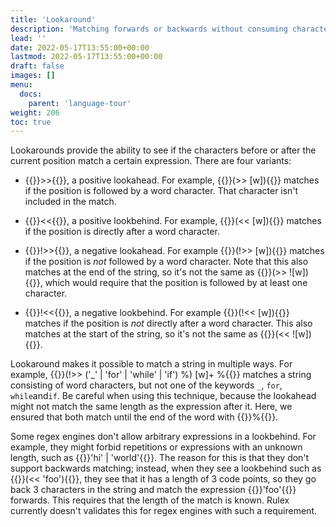 ```yaml
---
title: 'Lookaround'
description: 'Matching forwards or backwards without consuming characters'
lead: ''
date: 2022-05-17T13:55:00+00:00
lastmod: 2022-05-17T13:55:00+00:00
draft: false
images: []
menu:
  docs:
    parent: 'language-tour'
weight: 206
toc: true
---
```


Lookarounds provide the ability to see if the characters before or after the current position
match a certain expression. There are four variants:

- {{<rulex>}}>>{{</rulex>}}, a positive lookahead. For example, {{<rulex>}}(>> [w]){{</rulex>}}
  matches if the position is followed by a word character. That character isn't included in the
  match.

- {{<rulex>}}<<{{</rulex>}}, a positive lookbehind. For example, {{<rulex>}}(<< [w]){{</rulex>}}
  matches if the position is directly after a word character.

- {{<rulex>}}!>>{{</rulex>}}, a negative lookahead. For example {{<rulex>}}(!>> [w]){{</rulex>}}
  matches if the position is _not_ followed by a word character. Note that this also matches at
  the end of the string, so it's not the same as {{<rulex>}}(>> ![w]){{</rulex>}}, which would
  require that the position is followed by at least one character.

- {{<rulex>}}!<<{{</rulex>}}, a negative lookbehind. For example {{<rulex>}}(!<< [w]){{</rulex>}}
  matches if the position is _not_ directly after a word character. This also matches at the start
  of the string, so it's not the same as {{<rulex>}}(<< ![w]){{</rulex>}}.

Lookaround makes it possible to match a string in multiple ways. For example,
{{<rulex>}}(!>> ('_' | 'for' | 'while' | 'if') %) [w]+ %{{</rulex>}} matches a string consisting
of word characters, but not one of the keywords `_`, `for`, `while`and`if`. Be careful when using
this technique, because the lookahead might not match the same length as the expression after it.
Here, we ensured that both match until the end of the word with {{<rulex>}}%{{</rulex>}}.

Some regex engines don't allow arbitrary expressions in a lookbehind. For example, they might
forbid repetitions or expressions with an unknown length, such as
{{<rulex>}}'hi' | 'world'{{</rulex>}}. The reason for this is that they don't support backwards
matching; instead, when they see a lookbehind such as {{<rulex>}}(<< 'foo'){{</rulex>}}, they see
that it has a length of 3 code points, so they go back 3 characters in the string and match the
expression {{<rulex>}}'foo'{{</rulex>}} forwards. This requires that the length of the match
is known. Rulex currently doesn't validates this for regex engines with such a requirement.
